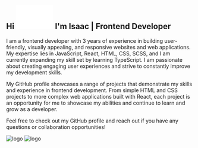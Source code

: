 ## Hi <img src="./hello-yellow.gif " width="100" height="65" > I'm  Isaac | Frontend Developer

I am a frontend developer with 3 years of experience in building user-friendly, visually appealing, and responsive websites and web applications. My expertise lies in JavaScript, React, HTML, CSS, SCSS, and I am currently expanding my skill set by learning TypeScript. I am passionate about creating engaging user experiences and strive to constantly improve my development skills.

My GitHub profile showcases a range of projects that demonstrate my skills and experience in frontend development. From simple HTML and CSS projects to more complex web applications built with React, each project is an opportunity for me to showcase my abilities and continue to learn and grow as a developer.

Feel free to check out my GitHub profile and reach out if you have any questions or collaboration opportunities!

![logo](https://img.shields.io/badge/Spring-6DB33F?style=for-the-badge&logo=spring&logoColor=white "nodejs")
![logo](https://img.shields.io/badge/Spring-6DB33F?style=for-the-badge&logo=spring&logoColor=white "nodejs")

